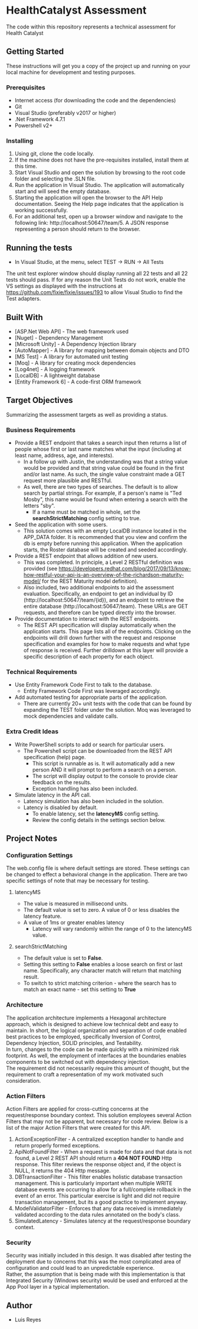 # HealthCatalyst Assessment

The code within this repository represents a technical assessment for Health Catalyst

## Getting Started

These instructions will get you a copy of the project up and running on your local machine for development and testing purposes. 

### Prerequisites

- Internet access (for downloading the code and the dependencies)
- Git
- Visual Studio (preferably v2017 or higher)
- .Net Framework 4.7.1 
- Powershell v2+


### Installing

1. Using git, clone the code locally.
2. If the machine does not have the pre-requisites installed, install them at this time.
3. Start Visual Studio and open the solution by browsing to the root code folder and selecting the .SLN file. 
4. Run the application in Visual Studio.  The application will automatically start and will seed the empty database.
5. Starting the application will open the browser to the API Help documentation.  Seeing the Help page indicates that the application is working successfully.
6. For an additional test, open up a browser window and navigate to the following link: http://localhost:50647/team/5.  A JSON response representing a person should return to the browser.


## Running the tests

- In Visual Studio, at the menu, select TEST -> RUN -> All Tests

The unit test explorer window should display running all 22 tests and all 22 tests should pass.  If for any reason the Unit Tests do not work, enable the VS settings as displayed with the instructions at https://github.com/fixie/fixie/issues/193 to allow Visual Studio to find the Test adapters.


## Built With

- [ASP.Net Web API] - The web framework used
- [Nuget] - Dependency Management
- [Microsoft Unity] - A Dependency Injection library
- [AutoMapper] - A library for mapping between domain objects and DTO
- [MS Test] - A library for automated unit testing
- [Moq] - A library for creating mock dependencies
- [Log4net] - A logging framework
- [LocalDB] - A lightweight database
- [Entity Framework 6] - A code-first ORM framework 

## Target Objectives

Summarizing the assessment targets as well as providing a status.

### Business Requirements

- Provide a REST endpoint that takes a search input then returns a list of people whose first or last name matches what the input (including at least name, address, age, and interests).  
  - In a follow up with Justin, the understanding was that a string value would be provided and that string value could be found in the first and/or last name.  As such, the single value constraint made a GET request more plausible and RESTful.  
  - As well, there are two types of searches.  The default is to allow search by partial strings.  For example, if a person's name is "Ted Mosby", this name would be found when entering a search with the letters "sby". 
    - If a name must be matched in whole, set the **searchStrictMatching** config setting to true. 
- Seed the application with some users.
  - This solution comes with an empty LocalDB instance located in the APP_DATA folder.  It is recommended that you view and confirm the db is empty before running this application.  When the application starts, the Roster database will be created and seeded accordingly.
- Provide a REST endpoint that allows addition of new users.
  - This was completed.  In principle, a Level 2 RESTful definition was provided (see https://developers.redhat.com/blog/2017/09/13/know-how-restful-your-api-is-an-overview-of-the-richardson-maturity-model/ for the REST Maturity model definition).  
  - Also included, two additional endpoints to aid the assessment evaluation.  Specifically, an endpoint to get an individual by ID (http://localhost:50647/team/{id}), and an endpoint to retrieve the entire database (http://localhost:50647/team).  These URLs are GET requests, and therefore can be typed directly into the browser.
- Provide documentation to interact with the REST endpoints.
  - The REST API specification will display automatically when the application starts.  This page lists all of the endpoints.  Clicking on the endpoints will drill down further with the request and response specification and examples for how to make requests and what type of response is received.  Further drilldown at this layer will provide a specific description of each property for each object.
 
### Technical Requirements

- Use Entity Framework Code First to talk to the database.
  - Entity Framework Code First was leveraged accordingly.
- Add automated testing for appropriate parts of the application.
  - There are currently 20+ unit tests with the code that can be found by expanding the TEST folder under the solution.  Moq was leveraged to mock dependencies and validate calls.  
 
### Extra Credit Ideas

- Write PowerShell scripts to add or search for particular users.
  - The Powershell script can be downloaded from the REST API specification (help) page.  
    - This script is runnable as is.  It will automatically add a new person AND it will prompt to perform a search on a person.  
    - The script will display output to the console to provide clear feedback on the results.  
    - Exception handling has also been included. 
- Simulate latency in the API call.
  - Latency simulation has also been included in the solution.  
  - Latency is disabled by default.  
    - To enable latency, set the **latencyMS** config setting.  
	- Review the config details in the settings section below.

## Project Notes

### Configuration Settings

The web.config file is where default settings are stored. These settings can be changed to effect a behavioral change in the application. There are two specific settings of note that may be necessary for testing.

1. latencyMS
   - The value is measured in millisecond units. 
   - The default value is set to zero. A value of 0 or less disables the latency feature.
   - A value of 1ms or greater enables latency
     - Latency will vary randomly within the range of 0 to the latencyMS value.
	 
2. searchStrictMatching
   - The default value is set to **False**.
   - Setting this setting to **False** enables a loose search on first or last name.  Specifically, any character match will return that matching result. 
   - To switch to strict matching criterion - where the search has to match an exact name - set this setting to **True** 

### Architecture

The application architecture implements a Hexagonal architecture approach, which is designed to achieve low technical debt and easy to maintain. 
In short, the logical organization and separation of code enabled best practices to be employed, specifically Inversion of Control, Dependency Injection, SOLID principles, and Testability.  
In turn, changes to the code can be made quickly with a minimized risk footprint. As well, the employment of interfaces at the boundaries enables components to be switched out with dependency injection.  
The requirement did not necessarily require this amount of thought, but the requirement to craft a representation of my work motivated such consideration.

### Action Filters

Action Filters are applied for cross-cutting concerns at the request/response boundary context.  This solution employees several Action Filters that may not be apparent, but necessary for code review.
Below is a list of the major Action Filters that were created for this API.

1. ActionExceptionFilter - A centralized exception handler to handle and return properly formed exceptions.
2. ApiNotFoundFilter - When a request is made for data and that data is not found, a Level 2 REST API should return a **404 NOT FOUND** Http response.  This filter reviews the response object and, if the object is NULL, it returns the 404 Http message.
3. DBTransactionFilter - This filter enables holistic database transaction management.  This is particularly important when multiple WRITE database events are occurring to allow for a full/complete rollback in the event of an error.  This particular exercise is light and did not require transaction management, but its a good practice to implement anyway.
4. ModelValidatorFilter - Enforces that any data received is immediately validated according to the data rules annotated on the body's class.
5. SimulatedLatency - Simulates latency at the request/response boundary context.

### Security

Security was initially included in this design.  It was disabled after testing the deployment due to concerns that this was the most complicated area of configuration and could lead to an unpredictable experience.  
Rather, the assumption that is being made with this implementation is that Integrated Security (Windows security) would be used and enforced at the App Pool layer in a typical implementation.

## Author

- Luis Reyes 




